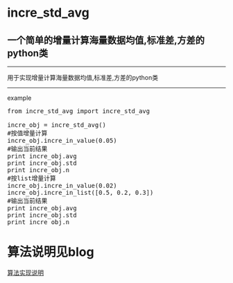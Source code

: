 # incre_std_avg
## 一个简单的增量计算海量数据均值,标准差,方差的python类
***
用于实现增量计算海量数据均值,标准差,方差的python类
***
example
<pre>
from incre_std_avg import incre_std_avg

incre_obj = incre_std_avg()
#按值增量计算
incre_obj.incre_in_value(0.05) 
#输出当前结果
print incre_obj.avg 
print incre_obj.std 
print incre_obj.n 
#按list增量计算
incre_obj.incre_in_value(0.02)
incre_obj.incre_in_list([0.5, 0.2, 0.3]) 
#输出当前结果
print incre_obj.avg 
print incre_obj.std 
print incre_obj.n 
</pre>

# 算法说明见blog
[算法实现说明](http://www.calmkart.com/?p=369 "算法实现说明")